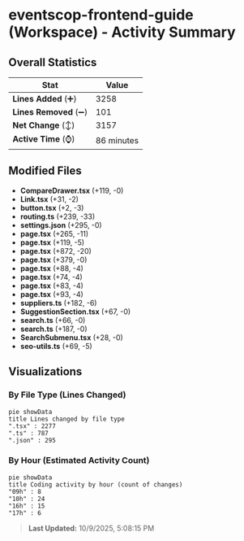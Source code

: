 # eventscop-frontend-guide (Workspace) - Activity Summary 

## Overall Statistics

| Stat                   | Value                                                             |
| ---------------------- | ----------------------------------------------------------------- |
| **Lines Added** (➕)   | 3258                                          |
| **Lines Removed** (➖) | 101                                        |
| **Net Change** (↕)    | 3157                |
| **Active Time** (⌚)   | 86 minutes |


## Modified Files
- **CompareDrawer.tsx** (+119, -0)
- **Link.tsx** (+31, -2)
- **button.tsx** (+2, -3)
- **routing.ts** (+239, -33)
- **settings.json** (+295, -0)
- **page.tsx** (+265, -11)
- **page.tsx** (+119, -5)
- **page.tsx** (+872, -20)
- **page.tsx** (+379, -0)
- **page.tsx** (+88, -4)
- **page.tsx** (+74, -4)
- **page.tsx** (+83, -4)
- **page.tsx** (+93, -4)
- **suppliers.ts** (+182, -6)
- **SuggestionSection.tsx** (+67, -0)
- **search.ts** (+66, -0)
- **search.ts** (+187, -0)
- **SearchSubmenu.tsx** (+28, -0)
- **seo-utils.ts** (+69, -5)

## Visualizations

### By File Type (Lines Changed)

```mermaid
pie showData
title Lines changed by file type
".tsx" : 2277
".ts" : 787
".json" : 295
```

### By Hour (Estimated Activity Count)

```mermaid
pie showData
title Coding activity by hour (count of changes)
"09h" : 8
"10h" : 24
"16h" : 15
"17h" : 6
```


> **Last Updated:** 10/9/2025, 5:08:15 PM